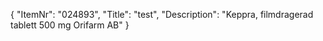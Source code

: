 {
  "ItemNr": "024893",
  "Title": "test",
  "Description": "Keppra, filmdragerad tablett 500 mg Orifarm AB"
}